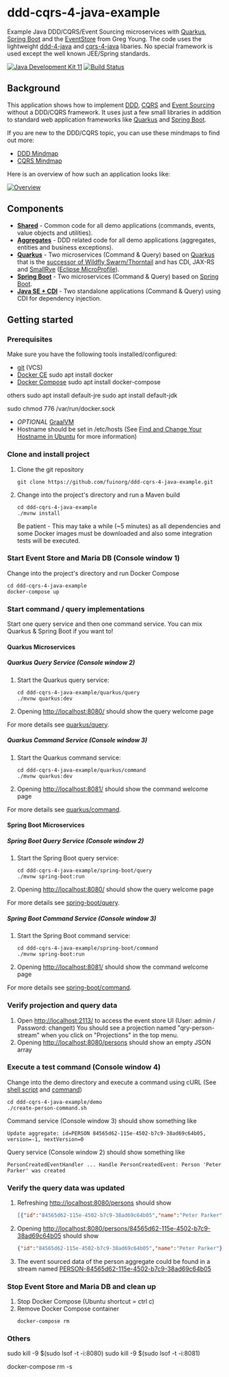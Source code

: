 # ddd-cqrs-4-java-example
Example Java DDD/CQRS/Event Sourcing microservices with [Quarkus](https://quarkus.io/), [Spring Boot](https://spring.io/projects/spring-boot/) and the [EventStore](https://eventstore.org/) from Greg Young. The code uses the lightweight [ddd-4-java](https://github.com/fuinorg/ddd-4-java) and [cqrs-4-java](https://github.com/fuinorg/cqrs-4-java) libaries. No special framework is used except the well known JEE/Spring standards.

[![Java Development Kit 11](https://img.shields.io/badge/JDK-11-green.svg)](https://openjdk.java.net/projects/jdk/11/)
[![Build Status](https://github.com/fuinorg/ddd-cqrs-4-java-example/actions/workflows/maven.yml/badge.svg)](https://github.com/fuinorg/ddd-cqrs-4-java-example/actions/workflows/maven.yml)

## Background
This application shows how to implement [DDD](https://en.wikipedia.org/wiki/Domain-driven_design), [CQRS](https://en.wikipedia.org/wiki/Command%E2%80%93query_separation) and [Event Sourcing](https://martinfowler.com/eaaDev/EventSourcing.html) without a DDD/CQRS framework. It uses just a few small libraries in addition to  standard web application frameworks like [Quarkus](https://quarkus.io/) and [Spring Boot](https://spring.io/projects/spring-boot/).

If you are new to the DDD/CQRS topic, you can use these mindmaps to find out more: 
- [DDD Mindmap](https://www.mindmeister.com/de/177813182/ddd)
- [CQRS Mindmap](https://www.mindmeister.com/de/177815383/cqrs)

Here is an overview of how such an application looks like: 

[![Overview](https://raw.github.com/fuinorg/ddd-cqrs-4-java-example/master/doc/cqrs-overview-small.png)](doc/cqrs-overview.png)

## Components
- **[Shared](shared)** - Common code for all demo applications (commands, events, value objects and utilities).
- **[Aggregates](aggregates)** - DDD related code for all demo applications (aggregates, entities and business exceptions).
- **[Quarkus](quarkus)** - Two microservices (Command & Query) based on [Quarkus](https://quarkus.io/) that is the [successor of Wildfly Swarm/Thorntail](https://thorntail.io/posts/thorntail-community-announcement-on-quarkus/) and has CDI, JAX-RS and [SmallRye](https://smallrye.io/) ([Eclipse MicroProfile](http://microprofile.io/)).
- **[Spring Boot](spring-boot)** - Two microservices (Command & Query) based on [Spring Boot](https://spring.io/projects/spring-boot/).
- **[Java SE + CDI](java-se-cdi)** - Two standalone applications (Command & Query) using CDI for dependency injection.

## Getting started

### Prerequisites
Make sure you have the following tools installed/configured:
* [git](https://git-scm.com/) (VCS)
* [Docker CE](https://docs.docker.com/engine/installation/linux/docker-ce/ubuntu/)  sudo apt install docker
* [Docker Compose](https://docs.docker.com/compose/) sudo apt install docker-compose

others 
sudo apt install default-jre
sudo apt install default-jdk


sudo chmod 776 /var/run/docker.sock


* *OPTIONAL* [GraalVM](https://www.graalvm.org/)
* Hostname should be set in /etc/hosts (See [Find and Change Your Hostname in Ubuntu](https://helpdeskgeek.com/linux-tips/find-and-change-your-hostname-in-ubuntu/) for more information)

### Clone and install project 
1. Clone the git repository
   ```
   git clone https://github.com/fuinorg/ddd-cqrs-4-java-example.git
   ```
2. Change into the project's directory and run a Maven build
   ```
   cd ddd-cqrs-4-java-example
   ./mvnw install
   ```
   Be patient - This may take a while (~5 minutes) as all dependencies and some Docker images must be downloaded and also some integration tests will be executed.
   
### Start Event Store and Maria DB (Console window 1)
Change into the project's directory and run Docker Compose
```
cd ddd-cqrs-4-java-example
docker-compose up
```

### Start command / query implementations
Start one query service and then one command service.
You can mix Quarkus & Spring Boot if you want to!

#### Quarkus Microservices

##### Quarkus Query Service (Console window 2)
1. Start the Quarkus query service:
   ```
   cd ddd-cqrs-4-java-example/quarkus/query
   ./mvnw quarkus:dev
   ```
2. Opening [http://localhost:8080/](http://localhost:8080/) should show the query welcome page

For more details see [quarkus/query](quarkus/query).

##### Quarkus Command Service (Console window 3)
1. Start the Quarkus command service:   
   ```
   cd ddd-cqrs-4-java-example/quarkus/command
   ./mvnw quarkus:dev
   ```
2. Opening [http://localhost:8081/](http://localhost:8081/) should show the command welcome page

For more details see [quarkus/command](quarkus/command).

#### Spring Boot Microservices

##### Spring Boot Query Service (Console window 2)
1. Start the Spring Boot query service:   
   ```
   cd ddd-cqrs-4-java-example/spring-boot/query
   ./mvnw spring-boot:run
   ```
2. Opening [http://localhost:8080/](http://localhost:8080/) should show the query welcome page

For more details see [spring-boot/query](spring-boot/query).

##### Spring Boot Command Service (Console window 3)
1. Start the Spring Boot command service:   
   ```
   cd ddd-cqrs-4-java-example/spring-boot/command
   ./mvnw spring-boot:run
   ```
2. Opening [http://localhost:8081/](http://localhost:8081/) should show the command welcome page

For more details see [spring-boot/command](spring-boot/command).

### Verify projection and query data
1. Open [http://localhost:2113/](http://localhost:2113/) to access the event store UI (User: admin / Password: changeit)
   You should see a projection named "qry-person-stream" when you click on "Projections" in the top menu.
2. Opening [http://localhost:8080/persons](http://localhost:8080/persons) should show an empty JSON array

### Execute a test command (Console window 4)
Change into the demo directory and execute a command using cURL (See [shell script](demo/create-person-command.sh) and [command](demo/create-person-command.json)) 
```
cd ddd-cqrs-4-java-example/demo
./create-person-command.sh
```   
Command service (Console window 3) should show something like
```
Update aggregate: id=PERSON 84565d62-115e-4502-b7c9-38ad69c64b05, version=-1, nextVersion=0
```   
Query service (Console window 2) should show something like
```
PersonCreatedEventHandler ... Handle PersonCreatedEvent: Person 'Peter Parker' was created
```    

### Verify the query data was updated
1. Refreshing [http://localhost:8080/persons](http://localhost:8080/persons) should show
    ```json
    [{"id":"84565d62-115e-4502-b7c9-38ad69c64b05","name":"Peter Parker"}]
    ```
2. Opening [http://localhost:8080/persons/84565d62-115e-4502-b7c9-38ad69c64b05](http://localhost:8080/persons/84565d62-115e-4502-b7c9-38ad69c64b05) should show
    ```json
    {"id":"84565d62-115e-4502-b7c9-38ad69c64b05","name":"Peter Parker"}
3. The event sourced data of the person aggregate could be found in a stream named [PERSON-84565d62-115e-4502-b7c9-38ad69c64b05](http://localhost:2113/web/index.html#/streams/PERSON-84565d62-115e-4502-b7c9-38ad69c64b05)


### Stop Event Store and Maria DB and clean up
1. Stop Docker Compose (Ubuntu shortcut = ctrl c)
2. Remove Docker Compose container
   ```   
   docker-compose rm
   ```


### Others
sudo kill -9 $(sudo lsof -t -i:8080)
sudo kill -9 $(sudo lsof -t -i:8081)

docker-compose rm -s
